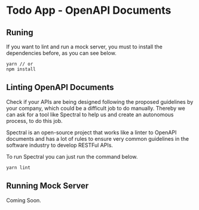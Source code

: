 # Todo App - OpenAPI Documents


## Runing

If you want to lint and run a mock server, you must to install the dependencies before, as you can see below.

```
yarn // or
npm install
```

## Linting OpenAPI Documents

Check if your APIs are being designed following the proposed guidelines by your company, which could be a difficult job to do manually.
Thereby we can ask for a tool like Spectral to help us and create an autonomous process, to do this job.

Spectral is an open-source project that works like a linter to OpenAPI documents and has a lot of rules to ensure very common guidelines in the software industry to develop RESTFul APIs.

To run Spectral you can just run the command below. 

`yarn lint`

## Running Mock Server

Coming Soon.
